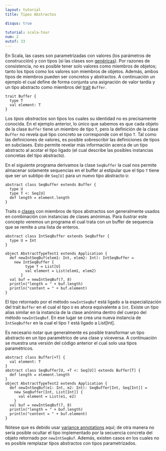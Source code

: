 ```yaml
---
layout: tutorial
title: Tipos Abstractos

disqus: true

tutorial: scala-tour
num: 2
outof: 33
---
```


En Scala, las cases son parametrizadas con valores (los parámetros de construcción) y con tipos (si las clases son [genéricas](generic-classes.html)). Por razones de consistencia, no es posible tener solo valores como miembros de objetos; tanto los tipos como los valores son miembros de objetos. Además, ambos tipos de miembros pueden ser concretos y abstractos.
A continuación un ejemplo el cual define de forma conjunta una asignación de valor tardía y un tipo abstracto como miembros del [trait](traits.html) `Buffer`.
 
    trait Buffer {
      type T
      val element: T
    }
 
Los *tipos abstractos* son tipos los cuales su identidad no es precisamente conocida. En el ejemplo anterior, lo único que sabemos es que cada objeto de la clase `Buffer` tiene un miembro de tipo `T`, pero la definición de la clase `Buffer` no revela qué tipo concreto se corresponde con el tipo `T`. Tal como las definiciones de valores, es posible sobrescribir las definiciones de tipos en subclases. Esto permite revelar más información acerca de un tipo abstracto al acotar el tipo ligado (el cual describe las posibles instancias concretas del tipo abstracto).

En el siguiente programa derivamos la clase `SeqBuffer` la cual nos permite almacenar solamente sequencias en el buffer al estipular que el tipo `T` tiene que ser un subtipo de `Seq[U]` para un nuevo tipo abstracto `U`:
 
    abstract class SeqBuffer extends Buffer {
      type U
      type T <: Seq[U]
      def length = element.length
    }
 
Traits o [clases](classes.html) con miembros de tipos abstractos son generalmente usados en combinación con instancias de clases anónimas. Para ilustrar este concepto veremos un programa el cual trata con un buffer de sequencia que se remite a una lista de enteros.
 
    abstract class IntSeqBuffer extends SeqBuffer {
      type U = Int
    }
    
    object AbstractTypeTest1 extends Application {
      def newIntSeqBuf(elem1: Int, elem2: Int): IntSeqBuffer =
        new IntSeqBuffer {
             type T = List[U]
             val element = List(elem1, elem2)
           }
      val buf = newIntSeqBuf(7, 8)
      println("length = " + buf.length)
      println("content = " + buf.element)
    }
 
El tipo retornado por el método `newIntSeqBuf` está ligado a la especialización del trait `Buffer` en el cual el tipo `U` es ahora equivalente a `Int`. Existe un tipo alias similar en la instancia de la clase anónima dentro del cuerpo del método `newIntSeqBuf`. En ese lugar se crea una nueva instancia de `IntSeqBuffer` en la cual el tipo `T` está ligado a List[Int].

Es necesario notar que generalmente es posible transformar un tipo abstracto en un tipo paramétrico de una clase y viceversa. A continuación se muestra una versión del código anterior el cual solo usa tipos paramétricos.
 
    abstract class Buffer[+T] {
      val element: T
    }
    abstract class SeqBuffer[U, +T <: Seq[U]] extends Buffer[T] {
      def length = element.length
    }
    object AbstractTypeTest2 extends Application {
      def newIntSeqBuf(e1: Int, e2: Int): SeqBuffer[Int, Seq[Int]] =
        new SeqBuffer[Int, List[Int]] {
          val element = List(e1, e2)
        }
      val buf = newIntSeqBuf(7, 8)
      println("length = " + buf.length)
      println("content = " + buf.element)
    }
 
Nótese que es debido usar [variance annotations](variances.html) aquí; de otra manera no sería posible ocultar el tipo implementado por la secuencia concreta del objeto retornado por `newIntSeqBuf`. Además, existen casos en los cuales no es posible remplazar tipos abstractos con tipos parametrizados.
